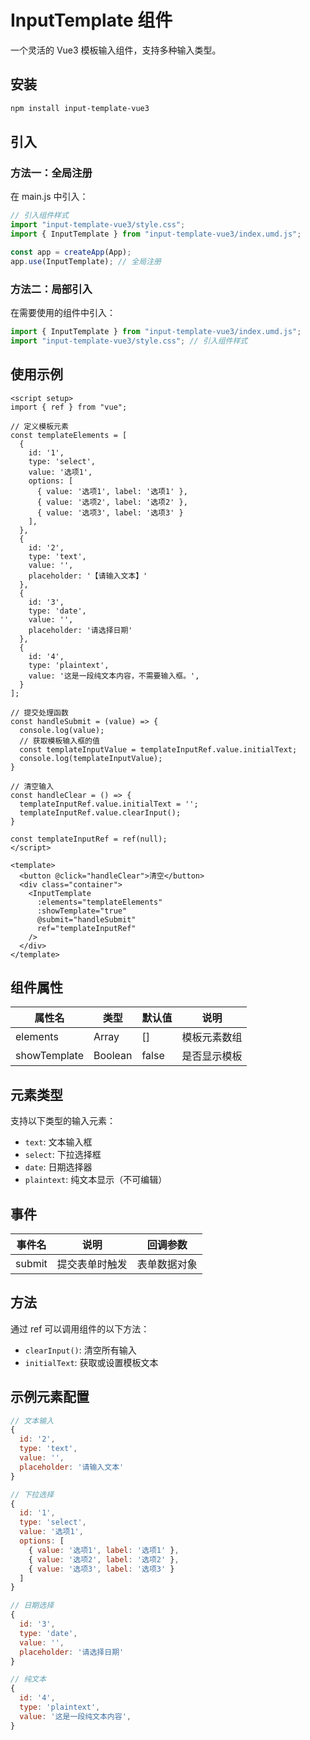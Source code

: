 # InputTemplate 组件

一个灵活的 Vue3 模板输入组件，支持多种输入类型。

## 安装

```bash
npm install input-template-vue3
```

## 引入

### 方法一：全局注册

在 main.js 中引入：

```js
// 引入组件样式
import "input-template-vue3/style.css";
import { InputTemplate } from "input-template-vue3/index.umd.js";

const app = createApp(App);
app.use(InputTemplate); // 全局注册
```

### 方法二：局部引入

在需要使用的组件中引入：

```js
import { InputTemplate } from "input-template-vue3/index.umd.js";
import "input-template-vue3/style.css"; // 引入组件样式
```

## 使用示例

```vue
<script setup>
import { ref } from "vue";

// 定义模板元素
const templateElements = [
  {
    id: '1',
    type: 'select',
    value: '选项1',
    options: [
      { value: '选项1', label: '选项1' },
      { value: '选项2', label: '选项2' },
      { value: '选项3', label: '选项3' }
    ],
  },
  {
    id: '2',
    type: 'text',
    value: '',
    placeholder: '【请输入文本】'
  },
  {
    id: '3',
    type: 'date',
    value: '',
    placeholder: '请选择日期'
  },
  {
    id: '4',
    type: 'plaintext',
    value: '这是一段纯文本内容，不需要输入框。',
  }
];

// 提交处理函数
const handleSubmit = (value) => {
  console.log(value);
  // 获取模板输入框的值
  const templateInputValue = templateInputRef.value.initialText;
  console.log(templateInputValue);
}

// 清空输入
const handleClear = () => {
  templateInputRef.value.initialText = '';
  templateInputRef.value.clearInput();
}

const templateInputRef = ref(null);
</script>

<template>
  <button @click="handleClear">清空</button>
  <div class="container">
    <InputTemplate 
      :elements="templateElements" 
      :showTemplate="true" 
      @submit="handleSubmit" 
      ref="templateInputRef"
    />
  </div>
</template>
```

## 组件属性

| 属性名 | 类型 | 默认值 | 说明 |
|--------|------|--------|------|
| elements | Array | [] | 模板元素数组 |
| showTemplate | Boolean | false | 是否显示模板 |

## 元素类型

支持以下类型的输入元素：

- `text`: 文本输入框
- `select`: 下拉选择框
- `date`: 日期选择器
- `plaintext`: 纯文本显示（不可编辑）

## 事件

| 事件名 | 说明 | 回调参数 |
|--------|------|----------|
| submit | 提交表单时触发 | 表单数据对象 |

## 方法

通过 ref 可以调用组件的以下方法：

- `clearInput()`: 清空所有输入
- `initialText`: 获取或设置模板文本

## 示例元素配置

```js
// 文本输入
{
  id: '2',
  type: 'text',
  value: '',
  placeholder: '请输入文本'
}

// 下拉选择
{
  id: '1',
  type: 'select',
  value: '选项1',
  options: [
    { value: '选项1', label: '选项1' },
    { value: '选项2', label: '选项2' },
    { value: '选项3', label: '选项3' }
  ]
}

// 日期选择
{
  id: '3',
  type: 'date',
  value: '',
  placeholder: '请选择日期'
}

// 纯文本
{
  id: '4',
  type: 'plaintext',
  value: '这是一段纯文本内容',
}
```